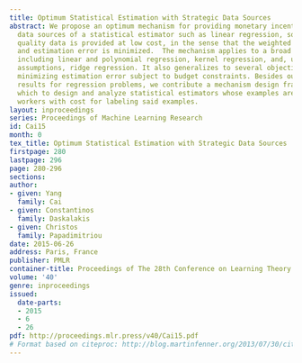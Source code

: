 ```yaml
---
title: Optimum Statistical Estimation with Strategic Data Sources
abstract: We propose an optimum mechanism for providing monetary incentives to the
  data sources of a statistical estimator such as linear regression, so that high
  quality data is provided at low cost, in the sense that the weighted sum of payments
  and estimation error is minimized.  The mechanism applies to a broad range of estimators,
  including linear and polynomial regression, kernel regression, and, under some additional
  assumptions, ridge regression. It also generalizes to several objectives, including
  minimizing estimation error subject to budget constraints. Besides our concrete
  results for regression problems, we contribute a mechanism design framework through
  which to design and analyze statistical estimators whose examples are supplied by
  workers with cost for labeling said examples.
layout: inproceedings
series: Proceedings of Machine Learning Research
id: Cai15
month: 0
tex_title: Optimum Statistical Estimation with Strategic Data Sources
firstpage: 280
lastpage: 296
page: 280-296
sections: 
author:
- given: Yang
  family: Cai
- given: Constantinos
  family: Daskalakis
- given: Christos
  family: Papadimitriou
date: 2015-06-26
address: Paris, France
publisher: PMLR
container-title: Proceedings of The 28th Conference on Learning Theory
volume: '40'
genre: inproceedings
issued:
  date-parts:
  - 2015
  - 6
  - 26
pdf: http://proceedings.mlr.press/v40/Cai15.pdf
# Format based on citeproc: http://blog.martinfenner.org/2013/07/30/citeproc-yaml-for-bibliographies/
---
```

